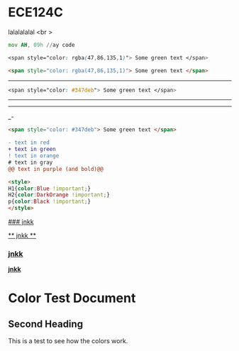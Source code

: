 # ECE124C
lalalalalal <br \>

```asm
mov AH, 09h //ay code
```



```css
<span style="color: rgba(47,86,135,1)"> Some green text </span>
```

```html
<span style="color: rgba(47,86,135,1)"> Some green text </span>
```
***

```css
<span style="color: #347deb"> Some green text </span>
```
---
___
_-

```html
<span style="color: #347deb"> Some green text </span>
```

```diff
- text in red
+ text in green
! text in orange
# text in gray
@@ text in purple (and bold)@@
```
```html
<style>
H1{color:Blue !important;}
H2{color:DarkOrange !important;}
p{color:Black !important;}
</style>
```

<ins> ### jnkk </ins>

<ins> ** jnkk ** </ins>

### <ins> jnkk </ins>

**<ins> jnkk </ins>**

# Color Test Document

## Second Heading

This is a test to see how the colors work.
